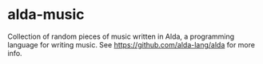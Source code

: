 # alda-music
Collection of random pieces of music written in Alda, a programming language for writing music. See https://github.com/alda-lang/alda for more info.
